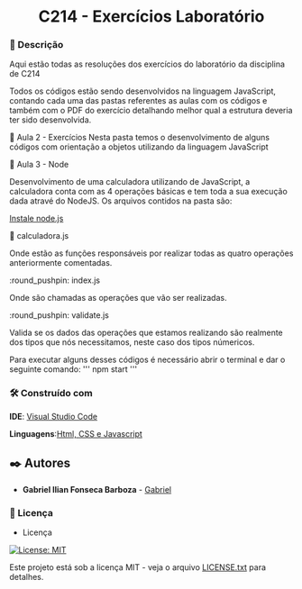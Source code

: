 <h1 align ="center">C214 - Exercícios Laboratório</h1>

### :speech_balloon: Descrição 
<p>Aqui estão todas as resoluções dos exercícios do laboratório da disciplina de C214</p>
<p>Todos os códigos estão sendo desenvolvidos na linguagem JavaScript, contando cada uma das pastas referentes as aulas com os códigos e também com o PDF do exercício detalhando melhor qual a estrutura deveria ter sido desenvolvida.</p>

📂 Aula 2 - Exercícios
Nesta pasta temos o desenvolvimento de alguns códigos com orientação a objetos utilizando da linguagem JavaScript

📂 Aula 3 - Node
<p>Desenvolvimento de uma calculadora utilizando de JavaScript, a calculadora conta com as 4 operações básicas e tem toda a sua execução dada atravé do NodeJS. Os arquivos contidos na pasta são:</p>

[Instale node.js](https://nodejs.org/en/)

:round_pushpin: calculadora.js 
<p>Onde estão as funções responsáveis por realizar todas as quatro operações anteriormente comentadas.</p>
:round_pushpin: index.js
<p>Onde são chamadas as operações que vão ser realizadas.</p>
:round_pushpin: validate.js
<p>Valida se os dados das operações que estamos realizando são realmente dos tipos que nós necessitamos, neste caso dos tipos númericos.</p>

Para executar alguns desses códigos é necessário abrir o terminal e dar o seguinte comando:
'''
npm start
'''
### 🛠️ Construído com

**IDE**: [Visual Studio Code](https://code.visualstudio.com/)

**Linguagens**:[Html, CSS e Javascript](https://www.devmedia.com.br/primeiros-passos-no-html5-javascript-e-css3/25647)

## ✒️ Autores

* **Gabriel Ilian Fonseca Barboza** - [Gabriel](https://github.com/G-ilian)

### 📄 Licença

- Licença

[![License: MIT](https://img.shields.io/badge/License-MIT-yellow.svg)](https://badges.mit-license.org/)

Este projeto está sob a licença MIT - veja o arquivo [LICENSE.txt](https://github.com/G-ilian/C214-Laboratorio/blob/main/LICENSE) para detalhes.